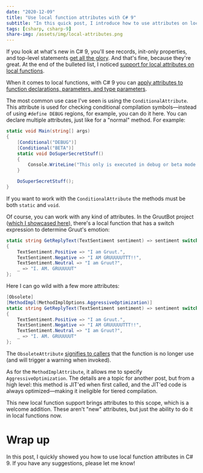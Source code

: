 ```yaml
---
date: "2020-12-09"
title: "Use local function attributes with C# 9"
subtitle: "In this quick post, I introduce how to use attributes on local functions in C# 9."
tags: [csharp, csharp-9]
share-img: /assets/img/local-attributes.png
---
```


If you look at what's new in C# 9, you'll see records, init-only properties, and top-level statements [get all the glory](https://docs.microsoft.com/dotnet/csharp/whats-new/csharp-9). And that's fine, because they're great. At the end of the bulleted list, I noticed [support for local attributes on local functions](https://docs.microsoft.com/dotnet/csharp/whats-new/csharp-9).

When it comes to local functions, with C# 9 you can [apply attributes to function declarations, parameters, and type parameters](https://docs.microsoft.com/dotnet/csharp/language-reference/proposals/csharp-9.0/local-function-attributes).

The most common use case I've seen is using the `ConditionalAttribute`. This attribute is used for checking conditional compilation symbols—instead of using `#define DEBUG` regions, for example, you can do it here. You can declare multiple attributes, just like for a "normal" method. For example:

```csharp
static void Main(string[] args)
{
    [Conditional("DEBUG")]
    [Conditional("BETA")]
    static void DoSuperSecretStuff()
    {
        Console.WriteLine("This only is executed in debug or beta mode.");
    }

    DoSuperSecretStuff();
}
```

If you want to work with the `ConditionalAttribute` the methods must be both `static` and `void`.

Of course, you can work with any kind of attributes. In the GruutBot project ([which I showcased here](https://daveabrock.com/2020/07/28/azure-bot-service-cognitive-services)), there's a local function that has a switch expression to determine Gruut's emotion:

```csharp
static string GetReplyText(TextSentiment sentiment) => sentiment switch
{
    TextSentiment.Positive => "I am Gruut.",
    TextSentiment.Negative => "I AM GRUUUUUTTT!!",
    TextSentiment.Neutral => "I am Gruut?",
    _ => "I. AM. GRUUUUUT"
};
```

Here I can go wild with a few more attributes:

```csharp
[Obsolete]
[MethodImpl(MethodImplOptions.AggressiveOptimization)]
static string GetReplyText(TextSentiment sentiment) => sentiment switch
{
    TextSentiment.Positive => "I am Gruut.",
    TextSentiment.Negative => "I AM GRUUUUUTTT!!",
    TextSentiment.Neutral => "I am Gruut?",
    _ => "I. AM. GRUUUUUT"
};
```

The `ObsoleteAttribute` [signifies to callers](https://docs.microsoft.com/dotnet/api/system.obsoleteattribute?view=net-5.0) that the function is no longer use (and will trigger a warning when invoked).

As for the `MethodImplAttribute`, it allows me to specify `AggressiveOptimization`. The details are a topic for another post, but from a high level: this method is JIT'ed when first called, and the JIT'ed code is always optimized—making it ineligible for tiered compilation.

This new local function support brings attributes to this scope, which is a welcome addition. These aren't "new" attributes, but just the ability to do it in local functions now.

# Wrap up

In this post, I quickly showed you how to use local function attributes in C# 9. If you have any suggestions, please let me know!



